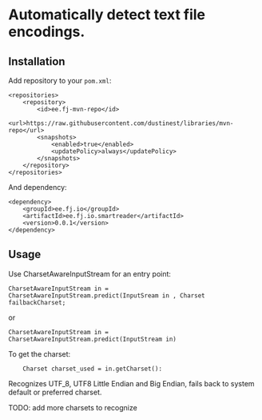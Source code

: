 # Automatically detect text file encodings.

## Installation

Add repository to your ``pom.xml``:

	<repositories>
		<repository>
			<id>ee.fj-mvn-repo</id>
			<url>https://raw.githubusercontent.com/dustinest/libraries/mvn-repo</url>
			<snapshots>
				<enabled>true</enabled>
				<updatePolicy>always</updatePolicy>
			</snapshots>
		</repository>
	</repositories>

And dependency:

	<dependency>
		<groupId>ee.fj.io</groupId>
		<artifactId>ee.fj.io.smartreader</artifactId>
		<version>0.0.1</version>
	</dependency>

## Usage
Use CharsetAwareInputStream for an entry point:

	CharsetAwareInputStream in = CharsetAwareInputStream.predict(InputSream in , Charset failbackCharset;

or

	CharsetAwareInputStream in = CharsetAwareInputStream.predict(InputStream in)

To get the charset:

		Charset charset_used = in.getCharset():
	
Recognizes UTF_8, UTF8 Little Endian and Big Endian, fails back to system default or preferred charset.

TODO: add more charsets to recognize
